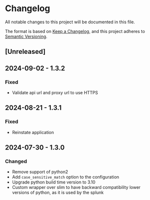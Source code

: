 # Changelog

All notable changes to this project will be documented in this file.

The format is based on [Keep a Changelog](https://keepachangelog.com/en/1.0.0/),
and this project adheres to [Semantic Versioning](https://semver.org/spec/v2.0.0.html).

## [Unreleased]

## 2024-09-02 - 1.3.2

### Fixed

- Validate api url and proxy url to use HTTPS

## 2024-08-21 - 1.3.1

### Fixed

- Reinstate application

## 2024-07-30 - 1.3.0

### Changed

- Remove support of python2
- Add `case_sensitive_match` option to the configuration
- Upgrade python build time version to 3.10
- Custom wrapper over slim to have backward compatibility lower versions of python, as it is used by the splunk
